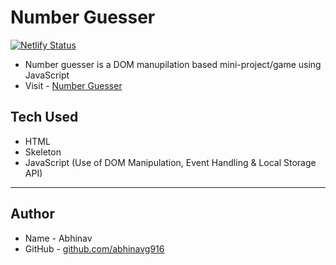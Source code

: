 # Number Guesser
[![Netlify Status](https://api.netlify.com/api/v1/badges/e1392ee0-7847-4c9d-bebb-5158d7275e81/deploy-status)](https://app.netlify.com/sites/frosty-agnesi-8ea95e/deploys)

- Number guesser is a DOM manupilation based mini-project/game using JavaScript
- Visit - [Number Guesser](https://frosty-agnesi-8ea95e.netlify.app/)

## Tech Used

- HTML
- Skeleton
- JavaScript (Use of DOM Manipulation, Event Handling & Local Storage API)

---

## Author

- Name - Abhinav
- GitHub - [github.com/abhinavg916](https://github.com/abhinavg916)
